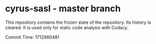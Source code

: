 # cyrus-sasl - master branch

This repository contains the frozen state of the repository.
Its history is cleared. It is used only for static code
analysis with Codacy.

Commit Time: 1712980481